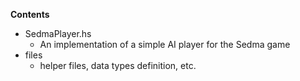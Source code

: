 **Contents**
  * SedmaPlayer.hs
    * An implementation of a simple AI player for the Sedma game
  * files
    * helper files, data types definition, etc.
